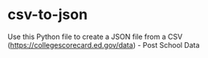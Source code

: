 # csv-to-json
Use this Python file to create a JSON file from a CSV (https://collegescorecard.ed.gov/data) - Post School Data
